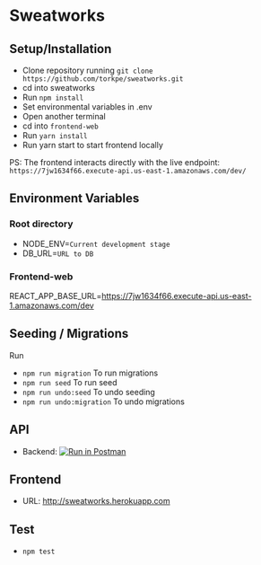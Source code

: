 # Sweatworks

## Setup/Installation

* Clone repository running `git clone https://github.com/torkpe/sweatworks.git`
* cd into sweatworks
* Run `npm install`
* Set environmental variables in .env
* Open another terminal
* cd into `frontend-web`
* Run `yarn install`
* Run yarn start to start frontend locally

PS: The frontend interacts directly with the live endpoint: `https://7jw1634f66.execute-api.us-east-1.amazonaws.com/dev/`

## Environment Variables
### Root directory
* NODE_ENV=`Current development stage`
* DB_URL=`URL to DB`

### Frontend-web
REACT_APP_BASE_URL=https://7jw1634f66.execute-api.us-east-1.amazonaws.com/dev

## Seeding / Migrations
Run
* `npm run migration` To run migrations
* `npm run seed` To run seed
* `npm run undo:seed` To undo seeding
* `npm run undo:migration` To undo migrations

## API
* Backend: [![Run in Postman](https://run.pstmn.io/button.svg)](https://app.getpostman.com/run-collection/a20e2b1b9edc4f1d7d6f)

## Frontend
* URL: http://sweatworks.herokuapp.com

## Test
 * `npm test`
